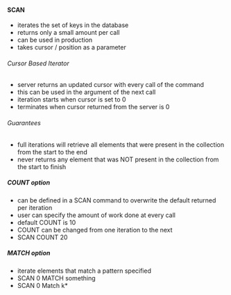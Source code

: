 #### SCAN

-  iterates the set of keys in the database
-  returns only a small amount per call
-  can be used in production
-  takes cursor / position as a parameter

###### Cursor Based Iterator

-  server returns an updated cursor with every call of the command
-  this can be used in the argument of the next call
-  iteration starts when cursor is set to 0
-  terminates when cursor returned from the server is 0

###### Guarantees

-  full iterations will retrieve all elements that were present in the
   collection from the start to the end
-  never returns any element that was NOT present in the collection from the
   start to finish

##### COUNT option

-  can be defined in a SCAN command to overwrite the default returned per
   iteration
-  user can specify the amount of work done at every call
-  default COUNT is 10
-  COUNT can be changed from one iteration to the next
-  SCAN COUNT 20

##### MATCH option

-  iterate elements that match a pattern specified
-  SCAN 0 MATCH something
-  SCAN 0 Match k\*
